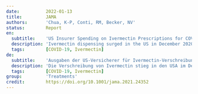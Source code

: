 ```yaml
---
date:          2022-01-13
title:         JAMA
authors:       'Chua, K-P, Conti, RM, Becker, NV'
status:        Report
en:
  subtitle:    'US Insurer Spending on Ivermectin Prescriptions for COVID-19'
  description: 'Ivermectin dispensing surged in the US in December 2020, even though evidence suggests ivermectin is ineffective for COVID-19.1,2 Studies have not assessed the degree to which insurers cover the costs of ivermectin prescriptions for COVID-19 or estimated wasteful US insurer spending on these prescriptions. We addressed these gaps by using national claims data from December 1, 2020, through March 31, 2021.'
  tags:        [COVID-19, Ivermectin]
de:
  subtitle:    'Ausgaben der US-Versicherer für Ivermectin-Verschreibungen für COVID-19'
  description: 'Die Verschreibung von Ivermectin stieg in den USA im Dezember 2020 sprunghaft an, obwohl es Hinweise darauf gibt, dass Ivermectin bei COVID-19 unwirksam ist. In Studien wurde nicht untersucht, inwieweit die Versicherer die Kosten für Ivermectin-Verschreibungen für COVID-19 übernehmen, und es wurden auch keine Schätzungen der verschwenderischen Ausgaben der US-Versicherer für diese Verschreibungen vorgenommen. Wir haben diese Lücken geschlossen, indem wir nationale Schadensdaten vom 1. Dezember 2020 bis zum 31. März 2021 verwendet haben.' 
  tags:        [COVID-19, Ivermectin]
group:         'Treatments'
credit:        https://doi.org/10.1001/jama.2021.24352
---
```

